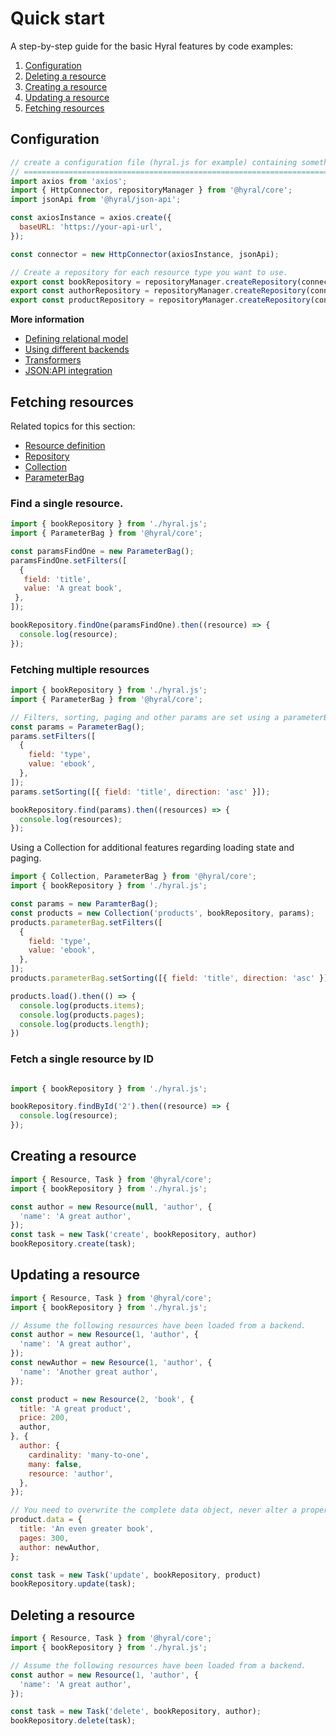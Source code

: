 # Quick start
A step-by-step guide for the basic Hyral features by code examples:

1. [Configuration](#configuration)
1. [Deleting a resource](#deleting-a-resource)
1. [Creating a resource](#creating-a-resource)
1. [Updating a resource](#updating-a-resource)
1. [Fetching resources](#fetching-resources)

## Configuration

```javascript
// create a configuration file (hyral.js for example) containing something like this.
// =========================================================================
import axios from 'axios';
import { HttpConnector, repositoryManager } from '@hyral/core';
import jsonApi from '@hyral/json-api';

const axiosInstance = axios.create({
  baseURL: 'https://your-api-url',
});

const connector = new HttpConnector(axiosInstance, jsonApi);

// Create a repository for each resource type you want to use.
export const bookRepository = repositoryManager.createRepository(connector, 'book');
export const authorRepository = repositoryManager.createRepository(connector, 'author');
export const productRepository = repositoryManager.createRepository(connector, 'product');
```

**More information**
* [Defining relational model]
* [Using different backends]
* [Transformers]
* [JSON:API integration]

## Fetching resources

Related topics for this section:
* [Resource definition]
* [Repository]
* [Collection]
* [ParameterBag]

### Find a single resource.
```javascript
import { bookRepository } from './hyral.js';
import { ParameterBag } from '@hyral/core';

const paramsFindOne = new ParameterBag();
paramsFindOne.setFilters([
  {
   field: 'title',
   value: 'A great book',
 },
]);

bookRepository.findOne(paramsFindOne).then((resource) => {
  console.log(resource);
});
```

### Fetching multiple resources
```javascript
import { bookRepository } from './hyral.js';
import { ParameterBag } from '@hyral/core';

// Filters, sorting, paging and other params are set using a parameterBag.
const params = ParameterBag();
params.setFilters([
  {
    field: 'type',
    value: 'ebook',
  },
]);
params.setSorting([{ field: 'title', direction: 'asc' }]);

bookRepository.find(params).then((resources) => {
  console.log(resources);
});
```

Using a Collection for additional features regarding loading state and paging.

```javascript
import { Collection, ParameterBag } from '@hyral/core';
import { bookRepository } from './hyral.js';

const params = new ParamterBag();
const products = new Collection('products', bookRepository, params);
products.parameterBag.setFilters([
  {
    field: 'type',
    value: 'ebook',
  },
]);
products.parameterBag.setSorting([{ field: 'title', direction: 'asc' }]);

products.load().then(() => {
  console.log(products.items);
  console.log(products.pages);
  console.log(products.length);
})
```

### Fetch a single resource by ID
```javascript

import { bookRepository } from './hyral.js';

bookRepository.findById('2').then((resource) => {
  console.log(resource);
});
```

## Creating a resource
```javascript
import { Resource, Task } from '@hyral/core';
import { bookRepository } from './hyral.js';

const author = new Resource(null, 'author', {
  'name': 'A great author',
});
const task = new Task('create', bookRepository, author)
bookRepository.create(task);
```

## Updating a resource

```javascript
import { Resource, Task } from '@hyral/core';
import { bookRepository } from './hyral.js';

// Assume the following resources have been loaded from a backend.
const author = new Resource(1, 'author', {
  'name': 'A great author',
});
const newAuthor = new Resource(1, 'author', {
  'name': 'Another great author',
});

const product = new Resource(2, 'book', {
  title: 'A great product',
  price: 200,
  author,
}, {
  author: {
    cardinality: 'many-to-one',
    many: false,
    resource: 'author',
  },
});

// You need to overwrite the complete data object, never alter a property of the data object itself!
product.data = {
  title: 'An even greater book',
  pages: 300,
  author: newAuthor,
};

const task = new Task('update', bookRepository, product)
bookRepository.update(task);
```

## Deleting a resource

```javascript
import { Resource, Task } from '@hyral/core';
import { bookRepository } from './hyral.js';

// Assume the following resources have been loaded from a backend.
const author = new Resource(1, 'author', {
  'name': 'A great author',
});

const task = new Task('delete', bookRepository, author);
bookRepository.delete(task);
```

[Defining relational model]: ../core/relationships.md
[Using different backends]: multiple-backends.md
[Transformers]: ../core/transformers.md
[JSON:API integration]: ../../../json-api/README.md
[Resource definition]: ../core/resource.md
[Repository]: ../core/repository.md
[Collection]: ../core/collection.md
[ParameterBag]: ../core/parameterBag.md
